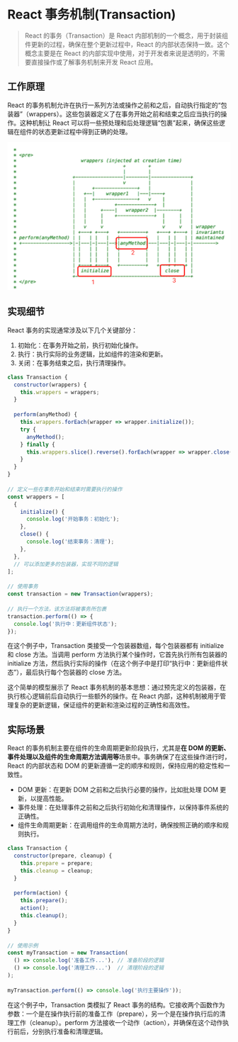# React 事务机制(Transaction)

> React 的事务（Transaction）是 React 内部机制的一个概念，用于封装组件更新的过程，确保在整个更新过程中，React 的内部状态保持一致。这个概念主要是在 React 的内部实现中使用，对于开发者来说是透明的，不需要直接操作或了解事务机制来开发 React 应用。

## 工作原理

React 的事务机制允许在执行一系列方法或操作之前和之后，自动执行指定的“包装器”（wrappers）。这些包装器定义了在事务开始之前和结束之后应当执行的操作。这种机制让 React 可以将一些预处理和后处理逻辑“包裹”起来，确保这些逻辑在组件的状态更新过程中得到正确的处理。

![Alt text](image-2.png)

## 实现细节

React 事务的实现通常涉及以下几个关键部分：

1. 初始化：在事务开始之前，执行初始化操作。
2. 执行：执行实际的业务逻辑，比如组件的渲染和更新。
3. 关闭：在事务结束之后，执行清理操作。


```js
class Transaction {
  constructor(wrappers) {
    this.wrappers = wrappers;
  }

  perform(anyMethod) {
    this.wrappers.forEach(wrapper => wrapper.initialize());
    try {
      anyMethod();
    } finally {
      this.wrappers.slice().reverse().forEach(wrapper => wrapper.close());
    }
  }
}

// 定义一些在事务开始和结束时需要执行的操作
const wrappers = [
  {
    initialize() {
      console.log('开始事务：初始化');
    },
    close() {
      console.log('结束事务：清理');
    },
  },
  // 可以添加更多的包装器，实现不同的逻辑
];

// 使用事务
const transaction = new Transaction(wrappers);

// 执行一个方法，该方法将被事务所包裹
transaction.perform(() => {
  console.log('执行中：更新组件状态');
});
```

在这个例子中，Transaction 类接受一个包装器数组，每个包装器都有 initialize 和 close 方法。当调用 perform 方法执行某个操作时，它首先执行所有包装器的 initialize 方法，然后执行实际的操作（在这个例子中是打印“执行中：更新组件状态”），最后执行每个包装器的 close 方法。

这个简单的模型展示了 React 事务机制的基本思想：通过预先定义的包装器，在执行核心逻辑前后自动执行一些额外的操作。在 React 内部，这种机制被用于管理复杂的更新逻辑，保证组件的更新和渲染过程的正确性和高效性。


## 实际场景

React 的事务机制主要在组件的生命周期更新阶段执行，尤其是**在 DOM 的更新、事件处理以及组件的生命周期方法调用等**场景中。事务确保了在这些操作进行时，React 的内部状态和 DOM 的更新遵循一定的顺序和规则，保持应用的稳定性和一致性。

- DOM 更新：在更新 DOM 之前和之后执行必要的操作，比如批处理 DOM 更新，以提高性能。
- 事件处理：在处理事件之前和之后执行初始化和清理操作，以保持事件系统的正确性。
- 组件生命周期更新：在调用组件的生命周期方法时，确保按照正确的顺序和规则执行。

```js
class Transaction {
  constructor(prepare, cleanup) {
    this.prepare = prepare;
    this.cleanup = cleanup;
  }

  perform(action) {
    this.prepare();
    action();
    this.cleanup();
  }
}

// 使用示例
const myTransaction = new Transaction(
  () => console.log('准备工作...'), // 准备阶段的逻辑
  () => console.log('清理工作...')  // 清理阶段的逻辑
);

myTransaction.perform(() => console.log('执行主要操作'));
```

在这个例子中，Transaction 类模拟了 React 事务的结构。它接收两个函数作为参数：一个是在操作执行前的准备工作（prepare），另一个是在操作执行后的清理工作（cleanup）。perform 方法接收一个动作（action），并确保在这个动作执行前后，分别执行准备和清理逻辑。

